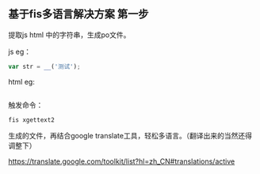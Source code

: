 基于fis多语言解决方案 第一步
-----

提取js html 中的字符串，生成po文件。

js eg：
```javascript
var str = __('测试');
```

html eg:
```

```

触发命令：
```
fis xgettext2
```

生成的文件，再结合google translate工具，轻松多语言。（翻译出来的当然还得调整下）

https://translate.google.com/toolkit/list?hl=zh_CN#translations/active
